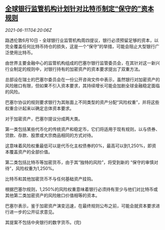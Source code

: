 <!--1623385863000-->
[全球银行监管机构计划针对比特币制定“保守的”资本规则](https://cn.reuters.com/article/globalbank-bitcoin-rule-0611-idCNKCS2DN0AK)
------

<div><i>2021-06-11T04:20:06Z</i></div><p>路透伦敦6月10日 - 全球银行业监管机构周四提议，银行必须预留足够的资本，以完全覆盖任何比特币持仓的损失，这是一个“保守”的举措，可能会阻止大型银行广泛使用比特币。</p><p>由世界主要金融中心的监管机构组成的巴塞尔银行监管委员会，在其针对这一新兴行业制定的规则中，对银行持有的加密资产的资本要求提出了双重方法。</p><p>总部设在瑞士的巴塞尔委员会在一份公开咨询文件中表示，虽然银行对加密资产的风险敞口有限，但如果不引入资本要求，其持续增长可能会加剧全球金融稳定面临的风险。</p><p>巴塞尔协议的规则要求银行为其账面上不同类型的资产分配“风险权重”，并将这些权重合计起来以确定总体资本要求。</p><p>对于加密资产，巴塞尔提议分成两大类。</p><p>第一类包括某些代币化的传统资产和稳定币，它们将适用于现有规则，以与债券、贷款、存款、股票或大宗商品相同的方式对待。</p><p>这意味着风险权重最低可以是代币化主权债券的0%，最高可以到1,250%，即资本覆盖资产的全部价值。</p><p>第二类包括比特币等加密货币，由于其“独特的风险”，将受到新的 “保守的审慎对待”，风险权重为1,250%。</p><p>比特币和其他加密货币不与任何基础资产挂钩。</p><p>根据巴塞尔规则，1,250%的风险权重意味着银行必须持有至少与他们对比特币或其他第二类加密资产的风险敞口价值相等的资本。</p><p>巴塞尔表示，鉴于加密资产演变迅速，在最终规则公布之前，可能会就资本要求进行进一步的公开征求意见。</p><p>其提案不包括中央银行的数字货币。(完)</p>
